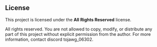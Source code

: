 ## License

This project is licensed under the **All Rights Reserved** license.

All rights reserved. You are not allowed to copy, modify, or distribute any part of this project without explicit permission from the author. For more information, contact discord tojawg_06302.